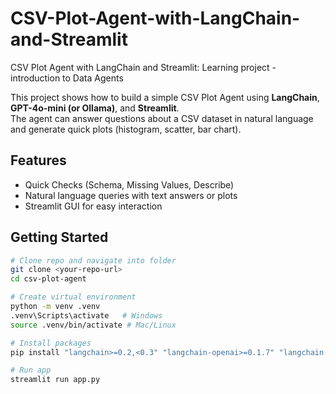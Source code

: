 # CSV-Plot-Agent-with-LangChain-and-Streamlit
CSV Plot Agent with LangChain and Streamlit: Learning project - introduction to Data Agents

This project shows how to build a simple CSV Plot Agent using **LangChain**, **GPT-4o-mini (or Ollama)**, and **Streamlit**.  
The agent can answer questions about a CSV dataset in natural language and generate quick plots (histogram, scatter, bar chart).

## Features
- Quick Checks (Schema, Missing Values, Describe)
- Natural language queries with text answers or plots
- Streamlit GUI for easy interaction

## Getting Started
```bash
# Clone repo and navigate into folder
git clone <your-repo-url>
cd csv-plot-agent

# Create virtual environment
python -m venv .venv
.venv\Scripts\activate   # Windows
source .venv/bin/activate # Mac/Linux

# Install packages
pip install "langchain>=0.2,<0.3" "langchain-openai>=0.1.7" "langchain-community>=0.2" pandas seaborn matplotlib streamlit

# Run app
streamlit run app.py
